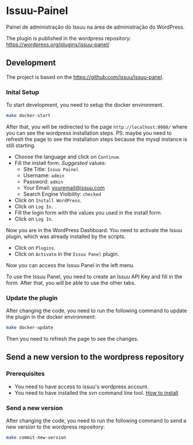Issuu-Painel
============

Painel de administração do Issuu na área de administração do WordPress.

The plugin is published in the wordpress repository: https://wordpress.org/plugins/issuu-panel/

## Development

The project is based on the https://github.com/issuu/issuu-panel.

### Inital Setup
To start development, you need to setup the docker environment.

```sh
make docker-start
```

After that, you will be redirected to the page `http://localhost:8080/` where you can see the wordpress installation steps.
PS: maybe you need to refresh the page to see the installation steps because the mysql instance is still starting.

- Choose the language and click on `Continue`.
- Fill the install form. *Suggested* values:
  - Site Title: `Issuu Painel`
  - Username: `admin`
  - Password: `admin`
  - Your Email: youremail@issuu.com
  - Search Engine Visibility: `checked`
- Click on `Install WordPress`.
- Click on `Log In`.
- Fill the login form with the values you used in the install form.
- Click on `Log In`.

Now you are in the WordPress Dashboard. You need to activate the Issuu plugin, which was already installed by the scripts.

- Click on `Plugins`.
- Click on `Activate` in the `Issuu Panel` plugin.

Now you can access the Issuu Panel in the left menu.

To use the Issuu Panel, you need to create an Issuu API Key and fill in the form.
After that, you will be able to use the other tabs.

### Update the plugin

After changing the code, you need to run the following command to update the plugin in the docker environment:

```sh
make docker-update
```

Then you need to refresh the page to see the changes.

## Send a new version to the wordpress repository

### Prerequisites

- You need to have access to issuu's wordpress account.
- You need to have installed the svn command line tool. [How to install](https://developer.wordpress.org/plugins/wordpress-org/how-to-use-subversion/)

### Send a new version

After changing the code, you need to run the following command to send a new version to the wordpress repository:

```sh
make commit-new-version
```
